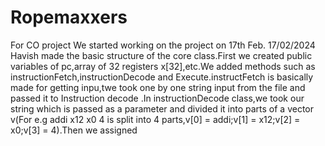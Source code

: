 # Ropemaxxers
For CO project
We started working on the project on 17th Feb.
17/02/2024
Havish made the basic structure of the core class.First we created public variables of pc,array of 32 registers x[32],etc.We added methods such as instructionFetch,instructionDecode and Execute.instructFetch is basically made for getting inpu,twe took one by one string input from the file and passed it to Instruction decode .In instructionDecode class,we took our string which is passed as a parameter and divided it into parts of a vector v(For e.g addi x12 x0 4 is split into 4 parts,v[0] = addi;v[1] = x12;v[2] = x0;v[3] = 4).Then we assigned 
